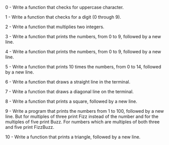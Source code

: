 0 - Write a function that checks for uppercase character. 

1 - Write a function that checks for a digit (0 through 9). 

2 - Write a function that multiplies two integers. 

3 - Write a function that prints the numbers, from 0 to 9, followed by a new line. 

4 - Write a function that prints the numbers, from 0 to 9, followed by a new line. 

5 - Write a function that prints 10 times the numbers, from 0 to 14, followed by a new line. 

6 - Write a function that draws a straight line in the terminal.
 
7 - Write a function that draws a diagonal line on the terminal.

 8 - Write a function that prints a square, followed by a new line. 

9 - Write a program that prints the numbers from 1 to 100, followed by a new line. But for multiples of three print Fizz instead of the number and for the multiples of five print Buzz. For numbers which are multiples of both three and five print FizzBuzz.

10 - Write a function that prints a triangle, followed by a new line.
